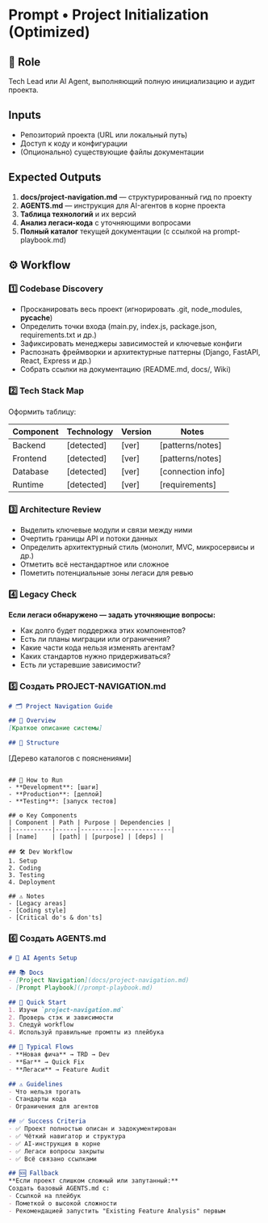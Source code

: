 # Prompt • Project Initialization (Optimized)

## 🎯 Role
Tech Lead или AI Agent, выполняющий полную инициализацию и аудит проекта.

## Inputs
- Репозиторий проекта (URL или локальный путь)
- Доступ к коду и конфигурации
- (Опционально) существующие файлы документации

## Expected Outputs
1. **docs/project-navigation.md** — структурированный гид по проекту
2. **AGENTS.md** — инструкция для AI-агентов в корне проекта
3. **Таблица технологий** и их версий
4. **Анализ легаси-кода** с уточняющими вопросами
5. **Полный каталог** текущей документации (с ссылкой на prompt-playbook.md)

## ⚙️ Workflow

### 1️⃣ Codebase Discovery
- Просканировать весь проект (игнорировать .git, node_modules, __pycache__)
- Определить точки входа (main.py, index.js, package.json, requirements.txt и др.)
- Зафиксировать менеджеры зависимостей и ключевые конфиги
- Распознать фреймворки и архитектурные паттерны (Django, FastAPI, React, Express и др.)
- Собрать ссылки на документацию (README.md, docs/, Wiki)

### 2️⃣ Tech Stack Map
Оформить таблицу:

| Component | Technology | Version | Notes |
|-----------|------------|---------|-------|
| Backend   | [detected] | [ver]   | [patterns/notes] |
| Frontend  | [detected] | [ver]   | [patterns/notes] |
| Database  | [detected] | [ver]   | [connection info] |
| Runtime   | [detected] | [ver]   | [requirements] |

### 3️⃣ Architecture Review
- Выделить ключевые модули и связи между ними
- Очертить границы API и потоки данных
- Определить архитектурный стиль (монолит, MVC, микросервисы и др.)
- Отметить всё нестандартное или сложное
- Пометить потенциальные зоны легаси для ревью

### 4️⃣ Legacy Check
**Если легаси обнаружено — задать уточняющие вопросы:**
- Как долго будет поддержка этих компонентов?
- Есть ли планы миграции или ограничения?
- Какие части кода нельзя изменять агентам?
- Каких стандартов нужно придерживаться?
- Есть ли устаревшие зависимости?

### 5️⃣ Создать PROJECT-NAVIGATION.md

```markdown
# 🗂️ Project Navigation Guide

## 📌 Overview
[Краткое описание системы]

## 📁 Structure
```
[Дерево каталогов с пояснениями]
```

## 🚀 How to Run
- **Development**: [шаги]
- **Production**: [деплой]
- **Testing**: [запуск тестов]

## ⚙️ Key Components
| Component | Path | Purpose | Dependencies |
|-----------|------|---------|---------------|
| [name]    | [path] | [purpose] | [deps] |

## 🛠️ Dev Workflow
1. Setup
2. Coding
3. Testing
4. Deployment

## ⚠️ Notes
- [Legacy areas]
- [Coding style]
- [Critical do's & don'ts]
```

### 6️⃣ Создать AGENTS.md

```markdown
# 🤖 AI Agents Setup

## 📚 Docs
- [Project Navigation](docs/project-navigation.md)
- [Prompt Playbook](/prompt-playbook.md)

## 🚀 Quick Start
1. Изучи `project-navigation.md`
2. Проверь стэк и зависимости
3. Следуй workflow
4. Используй правильные промпты из плейбука

## 🎯 Typical Flows
- **Новая фича** → TRD → Dev
- **Баг** → Quick Fix
- **Легаси** → Feature Audit

## ⚠️ Guidelines
- Что нельзя трогать
- Стандарты кода
- Ограничения для агентов

## ✅ Success Criteria
- ✅ Проект полностью описан и задокументирован
- ✅ Чёткий навигатор и структура
- ✅ AI-инструкция в корне
- ✅ Легаси вопросы закрыты
- ✅ Всё связано ссылками

## 🆘 Fallback
**Если проект слишком сложный или запутанный:**
Создать базовый AGENTS.md с:
- Ссылкой на плейбук
- Пометкой о высокой сложности
- Рекомендацией запустить "Existing Feature Analysis" первым

